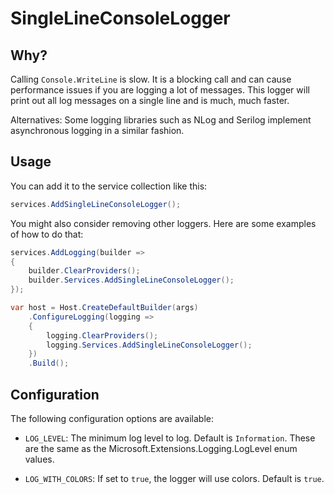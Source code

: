 # SingleLineConsoleLogger

## Why?

Calling `Console.WriteLine` is slow. It is a blocking call and can cause performance issues if you are logging a lot of messages. This logger will print out all log messages on a single line and is much, much faster.

Alternatives: Some logging libraries such as NLog and Serilog implement asynchronous logging in a similar fashion.

## Usage

You can add it to the service collection like this:

```csharp
services.AddSingleLineConsoleLogger();
```

You might also consider removing other loggers. Here are some examples of how to do that:

```csharp
services.AddLogging(builder =>
{
    builder.ClearProviders();
    builder.Services.AddSingleLineConsoleLogger();
});
```

```csharp
var host = Host.CreateDefaultBuilder(args)
    .ConfigureLogging(logging =>
    {
        logging.ClearProviders();
        logging.Services.AddSingleLineConsoleLogger();
    })
    .Build();
```

## Configuration

The following configuration options are available:

- `LOG_LEVEL`: The minimum log level to log. Default is `Information`. These are the same as the Microsoft.Extensions.Logging.LogLevel enum values.

- `LOG_WITH_COLORS`: If set to `true`, the logger will use colors. Default is `true`.
